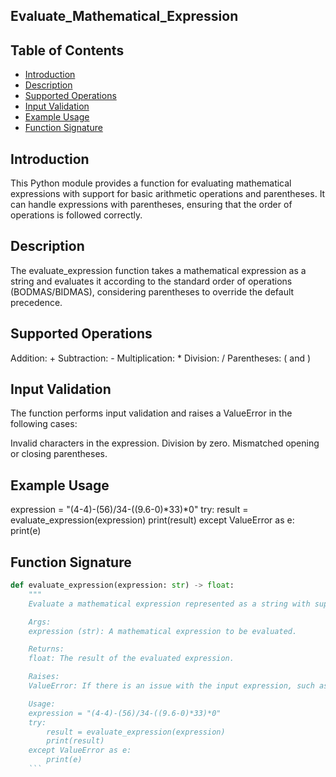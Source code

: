 ## Evaluate_Mathematical_Expression
## Table of Contents
- [Introduction](#introduction)
- [Description](#description)
- [Supported Operations](#supported-operations)
- [Input Validation](#input-validation)
- [Example Usage](#example-usage)
- [Function Signature](#function-signature)

## Introduction
This Python module provides a function for evaluating mathematical expressions with support for basic arithmetic operations and parentheses. It can handle expressions with parentheses, ensuring that the order of operations is followed correctly.

## Description
The evaluate_expression function takes a mathematical expression as a string and evaluates it according to the standard order of operations (BODMAS/BIDMAS), considering parentheses to override the default precedence.

## Supported Operations
Addition: +
Subtraction: -
Multiplication: *
Division: /
Parentheses: ( and )

## Input Validation
The function performs input validation and raises a ValueError in the following cases:

Invalid characters in the expression.
Division by zero.
Mismatched opening or closing parentheses.

## Example Usage
expression = "(4-4)-(56)/34-((9.6-0)*33)*0"
try:
    result = evaluate_expression(expression)
    print(result)
except ValueError as e:
    print(e)

## Function Signature

```python
def evaluate_expression(expression: str) -> float:
    """
    Evaluate a mathematical expression represented as a string with support for +, -, *, /, (, and ).

    Args:
    expression (str): A mathematical expression to be evaluated.

    Returns:
    float: The result of the evaluated expression.

    Raises:
    ValueError: If there is an issue with the input expression, such as invalid characters or division by zero.

    Usage:
    expression = "(4-4)-(56)/34-((9.6-0)*33)*0"
    try:
        result = evaluate_expression(expression)
        print(result)
    except ValueError as e:
        print(e)
    ```

